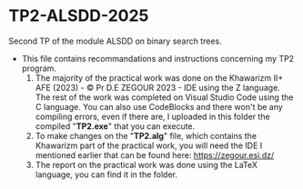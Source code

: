 # TP2-ALSDD-2025
Second TP of the module ALSDD on binary search trees.

- This file contains recommandations and instructions concerning my TP2 program.
  1. The majority of the practical work was done on the Khawarizm II+ AFE (2023) - © Pr D.E ZEGOUR 2023 - IDE using the Z language. The rest of the work was completed on Visual Studio Code using the C language. You can also use CodeBlocks and there won't be any compiling errors, even if there are, I uploaded in this folder the compiled "**TP2.exe**" that you can execute.
  2. To make changes on the "**TP2.alg**" file, which contains the Khawarizm part of the practical work, you will need the IDE I mentioned earlier that can be found here: https://zegour.esi.dz/
  3. The report on the practical work was done using the LaTeX language, you can find it in the folder.
